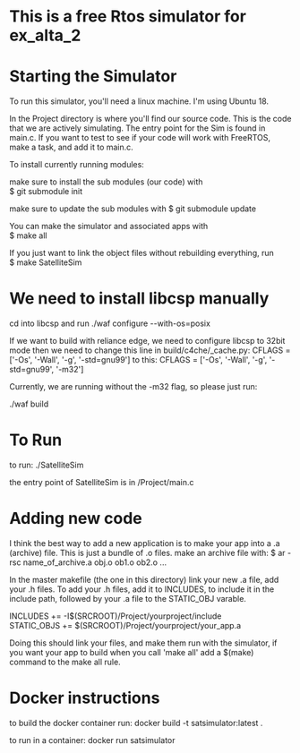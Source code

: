 # This is a free Rtos simulator for ex_alta_2


# Starting the Simulator

To run this simulator, you'll need a linux machine. I'm using Ubuntu 18.

In the Project directory is where you'll find our source code. This is the code that
we are actively simulating. The entry point for the Sim is found in main.c. 
If you want to test to see if your code will work with FreeRTOS, make a task, and
add it to main.c.

To install currently running modules:

make sure to install the sub modules (our code) with  
$ git submodule init

make sure to update the sub modules with
$ git submodule update

You can make the simulator and associated apps with  
$ make all

If you just want to link the object files without rebuilding everything, run  
$ make SatelliteSim

# We need to install libcsp manually

cd into libcsp and run
./waf configure --with-os=posix


If we want to build with reliance edge, we need to configure libcsp to 32bit mode
then we need to change this line in build/c4che/_cache.py:
CFLAGS = ['-Os', '-Wall', '-g', '-std=gnu99']
to this:
CFLAGS = ['-Os', '-Wall', '-g', '-std=gnu99', '-m32']

Currently, we are running without the -m32 flag, so please just run:

./waf build

# To Run
to run:
./SatelliteSim

the entry point of SatelliteSim is in /Project/main.c

# Adding new code

I think the best way to add a new application is to make your app into a .a (archive) file. This is just
a bundle of .o files. make an archive file with:
    $ ar -rsc name_of_archive.a obj.o ob1.o ob2.o ...

In the master makefile (the one in this directory) link your new .a file,
add your .h files. To add your .h files, add it to INCLUDES, to include it in the
include path, followed by your .a file to the STATIC_OBJ varable.

INCLUDES		+= -I$(SRCROOT)/Project/yourproject/include  
STATIC_OBJS  	+= $(SRCROOT)/Project/yourproject/your_app.a  

Doing this should link your files, and make them run with the simulator, if you want
your app to build when you call 'make all' add a $(make) command to the make all rule.

# Docker instructions

to build the docker container run:
docker build -t satsimulator:latest .

to run in a container:
docker run satsimulator
